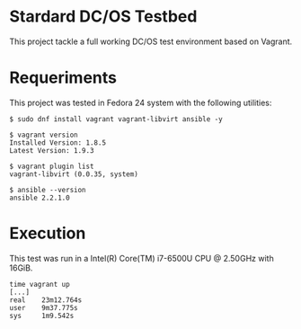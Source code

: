 # Stardard DC/OS Testbed

This project tackle a full working DC/OS test environment based on Vagrant.

# Requeriments

This project was tested in Fedora 24 system with the following utilities:

```
$ sudo dnf install vagrant vagrant-libvirt ansible -y
```

```
$ vagrant version
Installed Version: 1.8.5
Latest Version: 1.9.3

$ vagrant plugin list
vagrant-libvirt (0.0.35, system)

$ ansible --version
ansible 2.2.1.0
```

# Execution

This test was run in a Intel(R) Core(TM) i7-6500U CPU @ 2.50GHz with 16GiB.

```
time vagrant up
[...]
real    23m12.764s
user    9m37.775s
sys     1m9.542s

```






